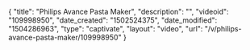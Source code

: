 {
    "title": "Philips Avance Pasta Maker",
    "description": "",
    "videoid": "109998950",
    "date_created": "1502524375",
    "date_modified": "1504286963",
    "type": "captivate",
    "layout": "video",
    "url": "\/v\/philips-avance-pasta-maker\/109998950"
}